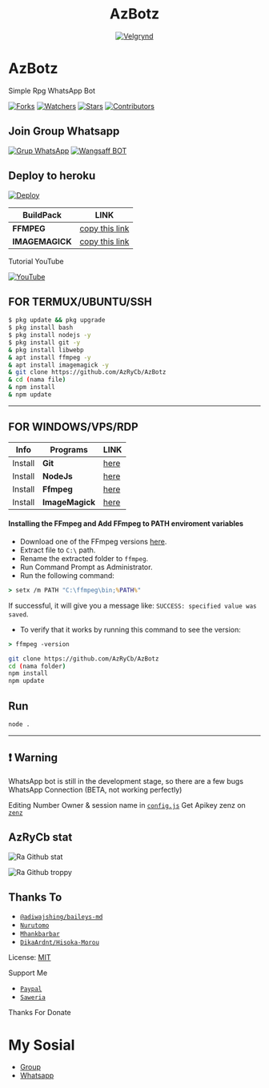 <h1 align="center">AzBotz</h1>


<p align="center">
  <a href="https://ibb.co/QQX130c"><img src="https://i.ibb.co/TBVZ0YH/thumb.jpg" alt="Velgrynd"></a>
</p>

# AzBotz
Simple Rpg WhatsApp Bot

<a href="https://github.com/Dawnfrosty/Mike-bot/network/members"><img title="Forks" src="https://img.shields.io/github/forks/Dawnfrosty/Mike-bot?label=Forks&color=blue&style=flat-square"></a>
<a href="https://github.com/Dawnfrosty/Mike-bot/watchers"><img title="Watchers" src="https://img.shields.io/github/watchers/Dawnfrosty/Mike-bot?label=Watchers&color=green&style=flat-square"></a>
<a href="https://github.com/Dawnfrosty/Mike-bot/stargazers"><img title="Stars" src="https://img.shields.io/github/stars/Dawnfrosty/Mike-bot?label=Stars&color=yellow&style=flat-square"></a>
<a href="https://github.com/Dawnfrosty/Mike-bot/graphs/contributors"><img title="Contributors" src="https://img.shields.io/github/contributors/Dawnfrosty/Mike-bot?label=Contributors&color=blue&style=flat-square"></a>

## Join Group Whatsapp
[![Grup WhatsApp](https://img.shields.io/badge/WhatsApp%20Group-25D366?style=for-the-badge&logo=whatsapp&logoColor=white)](https://chat.whatsapp.com/GNOimnXOQoR10oOjCsadXZ) 
[![Wangsaff BOT](https://img.shields.io/badge/Wangsaff%20BOT-25D366?style=for-the-badge&logo=whatsapp&logoColor=white)](https://wa.me/6282195470493/)

## Deploy to heroku

[![Deploy](https://www.herokucdn.com/deploy/button.svg)](https://heroku.com/deploy?template=https://github.com/AzRyCb/V3)

| BuildPack | LINK |
|--------|--------|
| **FFMPEG** |[copy this link](https://github.com/jonathanong/heroku-buildpack-ffmpeg-latest.git)  |
| **IMAGEMAGICK** |[copy this link](https://github.com/DuckyTeam/heroku-buildpack-imagemagick)  |

Tutorial YouTube

[![YouTube](https://img.shields.io/badge/YouTube-Video-red)](https://youtu.be/DzNIL45qHaM)

## FOR TERMUX/UBUNTU/SSH

```bash
$ pkg update && pkg upgrade
$ pkg install bash
$ pkg install nodejs -y 
$ pkg install git -y 
& pkg install libwebp 
& apt install ffmpeg -y
& apt install imagemagick -y
& git clone https://github.com/AzRyCb/AzBotz
& cd (nama file)
& npm install
& npm update
```
---------

## FOR WINDOWS/VPS/RDP

| Info | Programs | LINK |
|-----|--------|--------|
| Install | **Git** |[here](https://git-scm.com/downloads) |
| Install | **NodeJs** |[here](https://nodejs.org/en/download) | \n(**Add FFmpeg to PATH enviroment variables**)
| Install | **Ffmpeg** |[here](https://ffmpeg.org/download.html) | 
| Install | **ImageMagick** |[here](https://imagemagick.org/script/download.php) |

#### Installing the FFmpeg and Add FFmpeg to PATH enviroment variables
* Download one of the FFmpeg versions [here](https://ffmpeg.org/download.html).
* Extract file to `C:\` path.
* Rename the extracted folder to `ffmpeg`.
* Run Command Prompt as Administrator.
* Run the following command:
```cmd
> setx /m PATH "C:\ffmpeg\bin;%PATH%"
```
If successful, it will give you a message like:
`SUCCESS: specified value was saved`.

* To verify that it works by running this command to see the version:
```cmd
> ffmpeg -version
```

```bash
git clone https://github.com/AzRyCb/AzBotz
cd (nama folder) 
npm install
npm update
```
## Run

```bash
node .
```

---------
## ❗ Warning
WhatsApp bot is still in the development stage, so there are a few bugs
WhatsApp Connection (BETA, not working perfectly)

Editing Number Owner & session name in [`config.js`](https://github.com/DikaArdnt/Hisoka-Morou/blob/master/config.js)
Get Apikey zenz on [`zenz`](https://zenzapi.xyz/dashboard)


## AzRyCb stat
![Ra Github stat](https://github-readme-stats.vercel.app/api?username=AzRyCb&theme=midnight-purple&show_icons=true) 

![Ra Github troppy](https://github-profile-trophy.vercel.app/?username=AzRyCb&theme=monokai)

## Thanks To
* [`@adiwajshing/baileys-md`](https://github.com/adiwajshing/baileys/tree/multi-device)
* [`Nurutomo`](https://github.com/Nurutomo)
* [`Mhankbarbar`](https://github.com/MhankBarBar)
* [`DikaArdnt/Hisoka-Morou`](https://github.com/DikaArdnt/Hisoka-Morou)

License: [MIT](https://en.wikipedia.org/wiki/MIT_License)

Support Me
* [`Paypal`](https://www.paypal.me/Cakhaho)
* [`Saweria`](https://saweria.co/DikaArdnt)

Thanks For Donate

# My Sosial 
- [Group ](https://chat.whatsapp.com/GNOimnXOQoR10oOjCsadXZ) 
- [Whatsapp ](https://wa.me/6285795035419)

